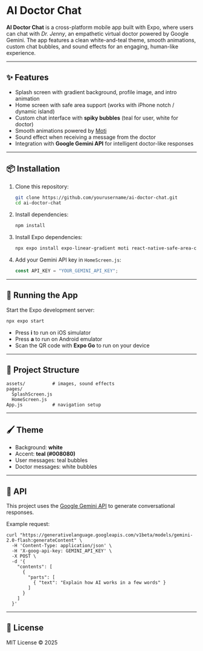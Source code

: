 # AI Doctor Chat

**AI Doctor Chat** is a cross-platform mobile app built with Expo, where users can chat with *Dr. Jenny*, an empathetic virtual doctor powered by Google Gemini. The app features a clean white-and-teal theme, smooth animations, custom chat bubbles, and sound effects for an engaging, human-like experience.

---

## ✨ Features

* Splash screen with gradient background, profile image, and intro animation
* Home screen with safe area support (works with iPhone notch / dynamic island)
* Custom chat interface with **spiky bubbles** (teal for user, white for doctor)
* Smooth animations powered by [Moti](https://moti.fyi)
* Sound effect when receiving a message from the doctor
* Integration with **Google Gemini API** for intelligent doctor-like responses

---

## 📦 Installation

1. Clone this repository:

   ```bash
   git clone https://github.com/yourusername/ai-doctor-chat.git
   cd ai-doctor-chat
   ```

2. Install dependencies:

   ```bash
   npm install
   ```

3. Install Expo dependencies:

   ```bash
   npx expo install expo-linear-gradient moti react-native-safe-area-context expo-av
   ```

4. Add your Gemini API key in `HomeScreen.js`:

   ```javascript
   const API_KEY = "YOUR_GEMINI_API_KEY";
   ```

---

## 🚀 Running the App

Start the Expo development server:

```bash
npx expo start
```

* Press **i** to run on iOS simulator
* Press **a** to run on Android emulator
* Scan the QR code with **Expo Go** to run on your device

---

## 📂 Project Structure

```
assets/          # images, sound effects
pages/
  SplashScreen.js
  HomeScreen.js
App.js           # navigation setup
```

---

## 🖌️ Theme

* Background: **white**
* Accent: **teal (#008080)**
* User messages: teal bubbles
* Doctor messages: white bubbles

---

## 🔑 API

This project uses the [Google Gemini API](https://ai.google.dev/) to generate conversational responses.

Example request:

```
curl "https://generativelanguage.googleapis.com/v1beta/models/gemini-2.0-flash:generateContent" \
  -H 'Content-Type: application/json' \
  -H 'X-goog-api-key: GEMINI_API_KEY' \
  -X POST \
  -d '{
    "contents": [
      {
        "parts": [
          { "text": "Explain how AI works in a few words" }
        ]
      }
    ]
  }'
```

---

## 📜 License

MIT License © 2025

